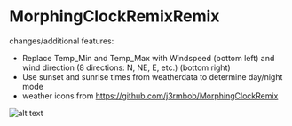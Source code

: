 # MorphingClockRemixRemix

changes/additional features:

- Replace Temp_Min and Temp_Max with Windspeed (bottom left) and wind direction (8 directions: N, NE, E, etc.) (bottom right)
- Use sunset and sunrise times from weatherdata to determine day/night mode
- weather icons from https://github.com/j3rmbob/MorphingClockRemix

![alt text](https://raw.githubusercontent.com/kolle86/MorphingClockRemixRemix/master/MorphingClockRemix.jpg)
